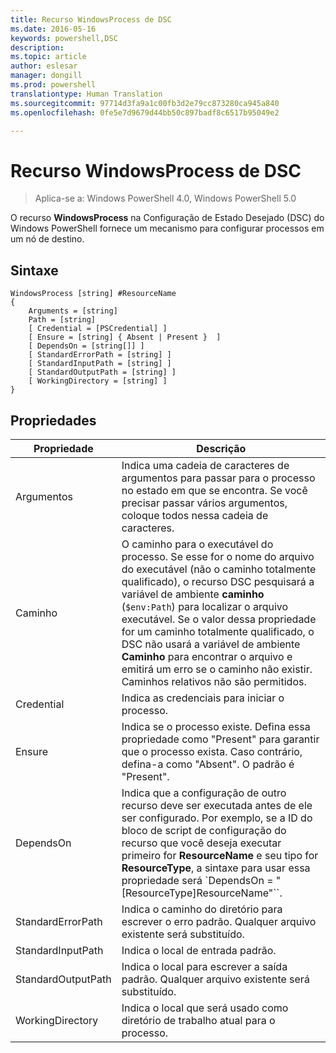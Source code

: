 ```yaml
---
title: Recurso WindowsProcess de DSC
ms.date: 2016-05-16
keywords: powershell,DSC
description: 
ms.topic: article
author: eslesar
manager: dongill
ms.prod: powershell
translationtype: Human Translation
ms.sourcegitcommit: 97714d3fa9a1c00fb3d2e79cc873280ca945a840
ms.openlocfilehash: 0fe5e7d9679d44bb50c897badf8c6517b95049e2

---
```


# Recurso WindowsProcess de DSC

> Aplica-se a: Windows PowerShell 4.0, Windows PowerShell 5.0

O recurso **WindowsProcess** na Configuração de Estado Desejado (DSC) do Windows PowerShell fornece um mecanismo para configurar processos em um nó de destino.

## Sintaxe

```
WindowsProcess [string] #ResourceName
{
    Arguments = [string]
    Path = [string]
    [ Credential = [PSCredential] ]
    [ Ensure = [string] { Absent | Present }  ]
    [ DependsOn = [string[]] ]
    [ StandardErrorPath = [string] ]
    [ StandardInputPath = [string] ]
    [ StandardOutputPath = [string] ]
    [ WorkingDirectory = [string] ]
}
```

## Propriedades
|  Propriedade  |  Descrição   | 
|---|---| 
| Argumentos| Indica uma cadeia de caracteres de argumentos para passar para o processo no estado em que se encontra. Se você precisar passar vários argumentos, coloque todos nessa cadeia de caracteres.| 
| Caminho| O caminho para o executável do processo. Se esse for o nome do arquivo do executável (não o caminho totalmente qualificado), o recurso DSC pesquisará a variável de ambiente **caminho** (`$env:Path`) para localizar o arquivo executável. Se o valor dessa propriedade for um caminho totalmente qualificado, o DSC não usará a variável de ambiente **Caminho** para encontrar o arquivo e emitirá um erro se o caminho não existir. Caminhos relativos não são permitidos.| 
| Credential| Indica as credenciais para iniciar o processo.| 
| Ensure| Indica se o processo existe. Defina essa propriedade como "Present" para garantir que o processo exista. Caso contrário, defina-a como "Absent". O padrão é "Present".| 
| DependsOn | Indica que a configuração de outro recurso deve ser executada antes de ele ser configurado. Por exemplo, se a ID do bloco de script de configuração do recurso que você deseja executar primeiro for __ResourceName__ e seu tipo for __ResourceType__, a sintaxe para usar essa propriedade será `DependsOn = "[ResourceType]ResourceName"``.| 
| StandardErrorPath| Indica o caminho do diretório para escrever o erro padrão. Qualquer arquivo existente será substituído.| 
| StandardInputPath| Indica o local de entrada padrão.| 
| StandardOutputPath| Indica o local para escrever a saída padrão. Qualquer arquivo existente será substituído.| 
| WorkingDirectory| Indica o local que será usado como diretório de trabalho atual para o processo.| 




<!--HONumber=Aug16_HO3-->


